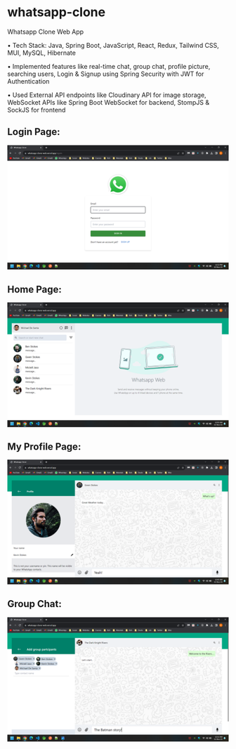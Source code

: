 # whatsapp-clone

Whatsapp Clone Web App

• Tech Stack: Java, Spring Boot, JavaScript, React, Redux, Tailwind CSS, MUI, MySQL, Hibernate

• Implemented features like real-time chat, group chat, profile picture, searching users, Login & Signup using Spring Security with JWT for Authentication

• Used External API endpoints like Cloudinary API for image storage, WebSocket APIs like Spring Boot WebSocket for backend, StompJS & SockJS for frontend


## Login Page:

![Alt text](https://github.com/bbazwalt/whatsapp-clone/blob/main/screenshots/login-page.png)

## Home Page:

![Alt text](https://github.com/bbazwalt/whatsapp-clone/blob/main/screenshots/home-page.png)

## My Profile Page:

![Alt text](https://github.com/bbazwalt/whatsapp-clone/blob/main/screenshots/my-profile-page.png)

## Group Chat:

![Alt text](https://github.com/bbazwalt/whatsapp-clone/blob/main/screenshots/group-chat.png)
